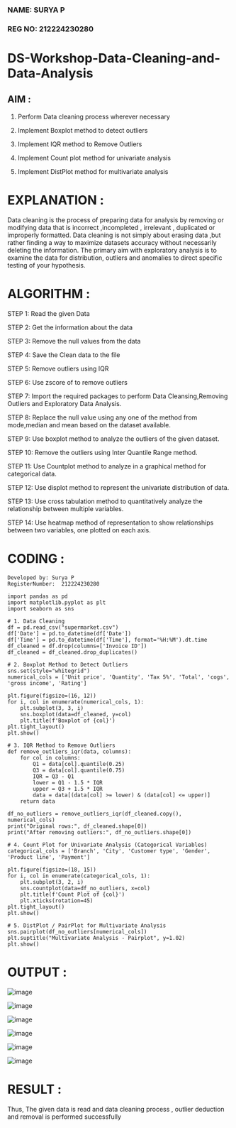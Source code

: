 ### NAME: SURYA P <br>
### REG NO: 212224230280

# DS-Workshop-Data-Cleaning-and-Data-Analysis

## AIM :

1. Perform Data cleaning process wherever necessary

2. Implement Boxplot method to detect outliers

3. Implement IQR method to Remove Outliers 

4. Implement Count plot method for univariate analysis
5. Implement DistPlot method for multivariate analysis

# EXPLANATION : 

Data cleaning is the process of preparing data for analysis by removing or modifying data that is incorrect ,incompleted , irrelevant , duplicated or improperly formatted. Data cleaning is not simply about erasing data ,but rather finding a way to maximize datasets accuracy without necessarily deleting the information. The primary aim with exploratory analysis is to examine the data for distribution, outliers and anomalies to direct specific testing of your hypothesis.


# ALGORITHM : 

STEP 1: Read the given Data

STEP 2: Get the information about the data

STEP 3: Remove the null values from the data

STEP 4: Save the Clean data to the file

STEP 5: Remove outliers using IQR

STEP 6: Use zscore of to remove outliers


STEP 7: Import the required packages to perform Data Cleansing,Removing Outliers and Exploratory Data Analysis.

STEP 8: Replace the null value using any one of the method from mode,median and mean based on the dataset available.

STEP 9: Use boxplot method to analyze the outliers of the given dataset.

STEP 10: Remove the outliers using Inter Quantile Range method.

STEP 11: Use Countplot method to analyze in a graphical method for categorical data.

STEP 12: Use displot method to represent the univariate distribution of data.

STEP 13: Use cross tabulation method to quantitatively analyze the relationship between multiple variables.

STEP 14: Use heatmap method of representation to show relationships between two variables, one plotted on each axis.

# CODING :

```
Developed by: Surya P
RegisterNumber:  212224230280

import pandas as pd
import matplotlib.pyplot as plt
import seaborn as sns

# 1. Data Cleaning
df = pd.read_csv("supermarket.csv")
df['Date'] = pd.to_datetime(df['Date'])
df['Time'] = pd.to_datetime(df['Time'], format='%H:%M').dt.time
df_cleaned = df.drop(columns=['Invoice ID'])
df_cleaned = df_cleaned.drop_duplicates()

# 2. Boxplot Method to Detect Outliers
sns.set(style="whitegrid")
numerical_cols = ['Unit price', 'Quantity', 'Tax 5%', 'Total', 'cogs', 'gross income', 'Rating']

plt.figure(figsize=(16, 12))
for i, col in enumerate(numerical_cols, 1):
    plt.subplot(3, 3, i)
    sns.boxplot(data=df_cleaned, y=col)
    plt.title(f'Boxplot of {col}')
plt.tight_layout()
plt.show()

# 3. IQR Method to Remove Outliers
def remove_outliers_iqr(data, columns):
    for col in columns:
        Q1 = data[col].quantile(0.25)
        Q3 = data[col].quantile(0.75)
        IQR = Q3 - Q1
        lower = Q1 - 1.5 * IQR
        upper = Q3 + 1.5 * IQR
        data = data[(data[col] >= lower) & (data[col] <= upper)]
    return data

df_no_outliers = remove_outliers_iqr(df_cleaned.copy(), numerical_cols)
print("Original rows:", df_cleaned.shape[0])
print("After removing outliers:", df_no_outliers.shape[0])

# 4. Count Plot for Univariate Analysis (Categorical Variables)
categorical_cols = ['Branch', 'City', 'Customer type', 'Gender', 'Product line', 'Payment']

plt.figure(figsize=(18, 15))
for i, col in enumerate(categorical_cols, 1):
    plt.subplot(3, 2, i)
    sns.countplot(data=df_no_outliers, x=col)
    plt.title(f'Count Plot of {col}')
    plt.xticks(rotation=45)
plt.tight_layout()
plt.show()

# 5. DistPlot / PairPlot for Multivariate Analysis
sns.pairplot(df_no_outliers[numerical_cols])
plt.suptitle("Multivariate Analysis - Pairplot", y=1.02)
plt.show()

```

# OUTPUT : 

![image](https://github.com/user-attachments/assets/cc6da384-476d-43a9-a10c-5f654c915dc3)

![image](https://github.com/user-attachments/assets/70ef2ae1-9918-49ab-be0e-24005a4aaf15)

![image](https://github.com/user-attachments/assets/c0f3d010-e3ca-41f4-bab3-58ca63752461)

![image](https://github.com/user-attachments/assets/2e136c5e-7859-4810-a321-5f546eecf1dc)

![image](https://github.com/user-attachments/assets/c08b86fe-7f41-4fa0-9381-68c794a39147)

![image](https://github.com/user-attachments/assets/1e594886-ee3c-4c37-a8c3-529a2e71edf2)

# RESULT :

Thus, The given data is read and data cleaning process , outlier deduction and removal is performed successfully
